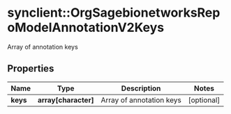 # synclient::OrgSagebionetworksRepoModelAnnotationV2Keys

Array of annotation keys

## Properties
Name | Type | Description | Notes
------------ | ------------- | ------------- | -------------
**keys** | **array[character]** | Array of annotation keys | [optional] 


